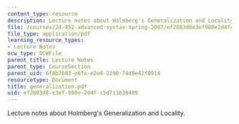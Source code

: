 ```yaml
---
content_type: resource
description: Lecture notes about Holmberg's Generalization and Locality.
file: /courses/24-952-advanced-syntax-spring-2007/ef2803d8e3ef980e2d4fc5d711b30409_generalization.pdf
file_type: application/pdf
learning_resource_types:
- Lecture Notes
ocw_type: OCWFile
parent_title: Lecture Notes
parent_type: CourseSection
parent_uid: 6f8b7683-e6fa-e2e4-2190-74d9e42f0914
resourcetype: Document
title: generalization.pdf
uid: ef2803d8-e3ef-980e-2d4f-c5d711b30409
---
```

Lecture notes about Holmberg's Generalization and Locality.

